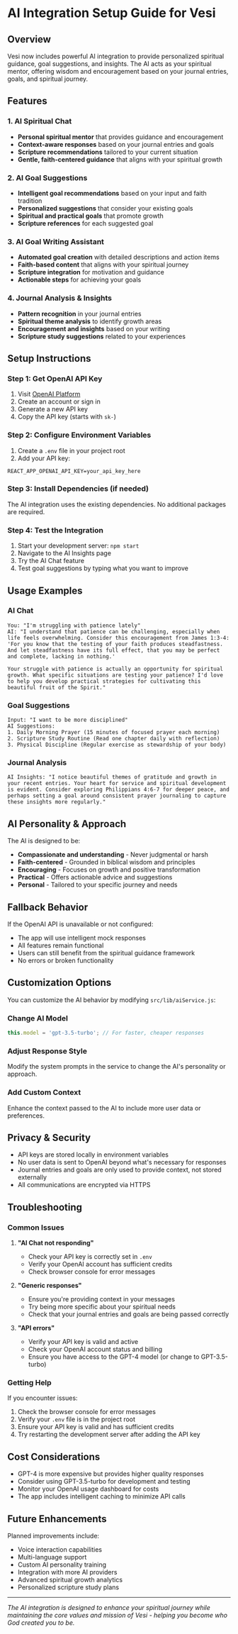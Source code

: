 # AI Integration Setup Guide for Vesi

## Overview
Vesi now includes powerful AI integration to provide personalized spiritual guidance, goal suggestions, and insights. The AI acts as your spiritual mentor, offering wisdom and encouragement based on your journal entries, goals, and spiritual journey.

## Features

### 1. AI Spiritual Chat
- **Personal spiritual mentor** that provides guidance and encouragement
- **Context-aware responses** based on your journal entries and goals
- **Scripture recommendations** tailored to your current situation
- **Gentle, faith-centered guidance** that aligns with your spiritual growth

### 2. AI Goal Suggestions
- **Intelligent goal recommendations** based on your input and faith tradition
- **Personalized suggestions** that consider your existing goals
- **Spiritual and practical goals** that promote growth
- **Scripture references** for each suggested goal

### 3. AI Goal Writing Assistant
- **Automated goal creation** with detailed descriptions and action items
- **Faith-based content** that aligns with your spiritual journey
- **Scripture integration** for motivation and guidance
- **Actionable steps** for achieving your goals

### 4. Journal Analysis & Insights
- **Pattern recognition** in your journal entries
- **Spiritual theme analysis** to identify growth areas
- **Encouragement and insights** based on your writing
- **Scripture study suggestions** related to your experiences

## Setup Instructions

### Step 1: Get OpenAI API Key
1. Visit [OpenAI Platform](https://platform.openai.com/api-keys)
2. Create an account or sign in
3. Generate a new API key
4. Copy the API key (starts with `sk-`)

### Step 2: Configure Environment Variables
1. Create a `.env` file in your project root
2. Add your API key:
```env
REACT_APP_OPENAI_API_KEY=your_api_key_here
```

### Step 3: Install Dependencies (if needed)
The AI integration uses the existing dependencies. No additional packages are required.

### Step 4: Test the Integration
1. Start your development server: `npm start`
2. Navigate to the AI Insights page
3. Try the AI Chat feature
4. Test goal suggestions by typing what you want to improve

## Usage Examples

### AI Chat
```
You: "I'm struggling with patience lately"
AI: "I understand that patience can be challenging, especially when life feels overwhelming. Consider this encouragement from James 1:3-4: 'For you know that the testing of your faith produces steadfastness. And let steadfastness have its full effect, that you may be perfect and complete, lacking in nothing.' 

Your struggle with patience is actually an opportunity for spiritual growth. What specific situations are testing your patience? I'd love to help you develop practical strategies for cultivating this beautiful fruit of the Spirit."
```

### Goal Suggestions
```
Input: "I want to be more disciplined"
AI Suggestions:
1. Daily Morning Prayer (15 minutes of focused prayer each morning)
2. Scripture Study Routine (Read one chapter daily with reflection)
3. Physical Discipline (Regular exercise as stewardship of your body)
```

### Journal Analysis
```
AI Insights: "I notice beautiful themes of gratitude and growth in your recent entries. Your heart for service and spiritual development is evident. Consider exploring Philippians 4:6-7 for deeper peace, and perhaps setting a goal around consistent prayer journaling to capture these insights more regularly."
```

## AI Personality & Approach

The AI is designed to be:
- **Compassionate and understanding** - Never judgmental or harsh
- **Faith-centered** - Grounded in biblical wisdom and principles
- **Encouraging** - Focuses on growth and positive transformation
- **Practical** - Offers actionable advice and suggestions
- **Personal** - Tailored to your specific journey and needs

## Fallback Behavior

If the OpenAI API is unavailable or not configured:
- The app will use intelligent mock responses
- All features remain functional
- Users can still benefit from the spiritual guidance framework
- No errors or broken functionality

## Customization Options

You can customize the AI behavior by modifying `src/lib/aiService.js`:

### Change AI Model
```javascript
this.model = 'gpt-3.5-turbo'; // For faster, cheaper responses
```

### Adjust Response Style
Modify the system prompts in the service to change the AI's personality or approach.

### Add Custom Context
Enhance the context passed to the AI to include more user data or preferences.

## Privacy & Security

- API keys are stored locally in environment variables
- No user data is sent to OpenAI beyond what's necessary for responses
- Journal entries and goals are only used to provide context, not stored externally
- All communications are encrypted via HTTPS

## Troubleshooting

### Common Issues

1. **"AI Chat not responding"**
   - Check your API key is correctly set in `.env`
   - Verify your OpenAI account has sufficient credits
   - Check browser console for error messages

2. **"Generic responses"**
   - Ensure you're providing context in your messages
   - Try being more specific about your spiritual needs
   - Check that your journal entries and goals are being passed correctly

3. **"API errors"**
   - Verify your API key is valid and active
   - Check your OpenAI account status and billing
   - Ensure you have access to the GPT-4 model (or change to GPT-3.5-turbo)

### Getting Help

If you encounter issues:
1. Check the browser console for error messages
2. Verify your `.env` file is in the project root
3. Ensure your API key is valid and has sufficient credits
4. Try restarting the development server after adding the API key

## Cost Considerations

- GPT-4 is more expensive but provides higher quality responses
- Consider using GPT-3.5-turbo for development and testing
- Monitor your OpenAI usage dashboard for costs
- The app includes intelligent caching to minimize API calls

## Future Enhancements

Planned improvements include:
- Voice interaction capabilities
- Multi-language support
- Custom AI personality training
- Integration with more AI providers
- Advanced spiritual growth analytics
- Personalized scripture study plans

---

*The AI integration is designed to enhance your spiritual journey while maintaining the core values and mission of Vesi - helping you become who God created you to be.*

